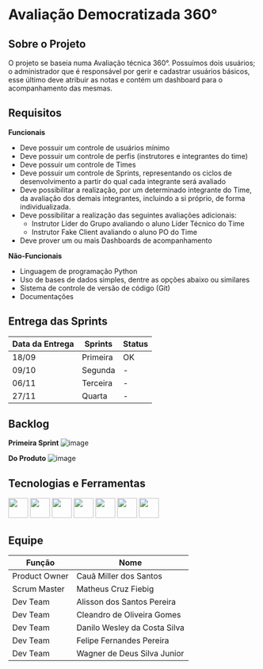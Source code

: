 # Avaliação Democratizada 360°

## Sobre o Projeto
O projeto se baseia numa Avaliação técnica 360°. Possuímos dois usuários; o administrador que é responsável por gerir e cadastrar usuários básicos, esse último deve atribuir as notas e contém um dashboard para o acompanhamento das mesmas.




## Requisitos
**Funcionais**
- Deve possuir um controle de usuários mínimo
- Deve possuir um controle de perfis (instrutores e integrantes do time)
- Deve possuir um controle de Times
- Deve possuir um controle de Sprints, representando os ciclos de desenvolvimento a partir do qual cada integrante será avaliado
- Deve possibilitar a realização, por um determinado integrante do Time, da avaliação dos demais integrantes, incluindo a si próprio, de forma individualizada.
- Deve possibilitar a realização das seguintes avaliações adicionais:
    - Instrutor Líder do Grupo avaliando o aluno Líder Técnico do Time
    - Instrutor Fake Client avaliando o aluno PO do Time
- Deve prover um ou mais Dashboards de acompanhamento

**Não-Funcionais**
- Linguagem de programação Python
- Uso de bases de dados simples, dentre as opções abaixo ou similares
- Sistema de controle de versão de código (Git)
- Documentações

## Entrega das Sprints
| Data da Entrega | Sprints   | Status |
| -------------   | --------- | -------|
| 18/09           | Primeira  |   OK   |
| 09/10           | Segunda   |   -    |
| 06/11           | Terceira  |   -    |
| 27/11           | Quarta    |   -     |


## Backlog
**Primeira Sprint**
![image](https://user-images.githubusercontent.com/61194755/190876875-e9f7c9d7-83b0-454b-8927-083c17041c1d.png)

**Do Produto**
![image](https://user-images.githubusercontent.com/111552950/190877011-8b1fcf42-9cfc-420e-8b17-17e56812c111.png)

## Tecnologias e Ferramentas

<div class="box">
  <img src="https://cdn.jsdelivr.net/gh/devicons/devicon/icons/python/python-original-wordmark.svg" width="40" height="40"/>
  <img src="https://cdn.jsdelivr.net/gh/devicons/devicon/icons/html5/html5-original-wordmark.svg" width="40" height="40"/>
  <img src="https://cdn.jsdelivr.net/gh/devicons/devicon/icons/github/github-original-wordmark.svg" width="40" height="40"/>
  <img src="https://cdn.jsdelivr.net/gh/devicons/devicon/icons/css3/css3-plain.svg" width="40" height="40"/>
  <img src="https://cdn.jsdelivr.net/gh/devicons/devicon/icons/jira/jira-original-wordmark.svg" width="40" height="40"/> 
  <img src="https://cdn.jsdelivr.net/gh/devicons/devicon/icons/flask/flask-original-wordmark.svg" width="40" height="40"/>
  <img src="https://cdn.jsdelivr.net/gh/devicons/devicon/icons/javascript/javascript-original.svg" width="40" height="40"/>

</div>


## Equipe

| **Função**        | **Nome**                      |
| -------------     | ----------------------------- |
| Product Owner     | Cauã Miller dos Santos        |
| Scrum Master      | Matheus Cruz Fiebig           |
| Dev Team          | Alisson dos Santos Pereira    |
| Dev Team          | Cleandro de Oliveira Gomes    |
| Dev Team          | Danilo Wesley da Costa Silva  |
| Dev Team          | Felipe Fernandes Pereira      |
| Dev Team          | Wagner de Deus Silva Junior   |
